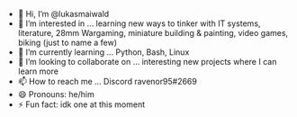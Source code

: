 - 👋 Hi, I’m @lukasmaiwald
- 👀 I’m interested in ... learning new ways to tinker with IT systems, literature, 28mm Wargaming, miniature building & painting, video games, biking (just to name a few)
- 🌱 I’m currently learning ... Python, Bash, Linux 
- 💞️ I’m looking to collaborate on ... interesting new projects where I can learn more 
- 📫 How to reach me ... Discord ravenor95#2669
- 😄 Pronouns: he/him 
- ⚡ Fun fact: idk one at this moment

<!---
lukasmaiwald/lukasmaiwald is a ✨ special ✨ repository because its `README.md` (this file) appears on your GitHub profile.
You can click the Preview link to take a look at your changes.
--->
